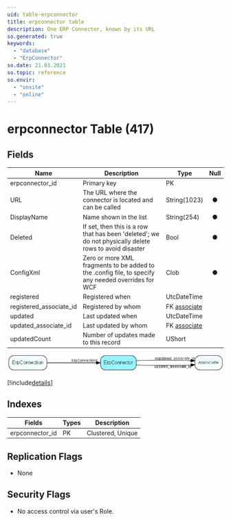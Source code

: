 ```yaml
---
uid: table-erpconnector
title: erpconnector table
description: One ERP Connector, known by its URL
so.generated: true
keywords:
  - "database"
  - "ErpConnector"
so.date: 21.03.2021
so.topic: reference
so.envir:
  - "onsite"
  - "online"
---
```


# erpconnector Table (417)

## Fields

| Name | Description | Type | Null |
|------|-------------|------|:----:|
|erpconnector\_id|Primary key|PK| |
|URL|The URL where the connector is located and can be called|String(1023)|&#x25CF;|
|DisplayName|Name shown in the list|String(254)|&#x25CF;|
|Deleted|If set, then this is a row that has been &apos;deleted&apos;; we do not physically delete rows to avoid disaster|Bool|&#x25CF;|
|ConfigXml|Zero or more XML fragments to be added to the .config file, to specify any needed overrides for WCF|Clob|&#x25CF;|
|registered|Registered when|UtcDateTime| |
|registered\_associate\_id|Registered by whom|FK [associate](associate.md)| |
|updated|Last updated when|UtcDateTime| |
|updated\_associate\_id|Last updated by whom|FK [associate](associate.md)| |
|updatedCount|Number of updates made to this record|UShort| |


![ErpConnector table relationship diagram](./media/ErpConnector.png)

[!include[details](./includes/ErpConnector.md)]

## Indexes

| Fields | Types | Description |
|--------|-------|-------------|
|erpconnector\_id |PK |Clustered, Unique |

## Replication Flags

* None

## Security Flags

* No access control via user's Role.


